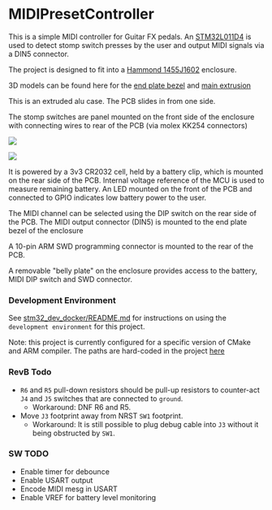 # MIDIPresetController

This is a simple MIDI controller for Guitar FX pedals. An [STM32L011D4](HW/techdocs/stm32l011d4_datasheet.pdf) is used to detect stomp switch presses by the user and output MIDI signals via a DIN5 connector.

The project is designed to fit into a [Hammond 1455J1602](HW/techdocs/Hammond_1455J1602BK_enclosure.pdf) enclosure. 

3D models can be found here for the [end plate bezel](https://3dviewer.net#model=https://raw.githubusercontent.com/cracked-machine/MIDIPresetController/master/HW/res/3d/1455J1602/J%20Bezel%20Closed.igs) and [main extrusion](https://3dviewer.net#model=https://raw.githubusercontent.com/cracked-machine/MIDIPresetController/master/HW/res/3d/1455J1602/J%20Extrusion%20160mm.igs)

This is an extruded alu case. The PCB slides in from one side.  

The stomp switches are panel mounted on the front side of the enclosure with connecting wires to rear of the PCB (via molex KK254 connectors)

![](https://lucid.app/publicSegments/view/d0263067-ba71-4093-95e3-58d78a0ea74f/image.png)



![](https://lucid.app/publicSegments/view/eafe9af3-4616-4821-b5d2-7ef66f2ba69d/image.png)

It is powered by a 3v3 CR2032 cell, held by a battery clip, which is mounted on the rear side of the PCB. Internal voltage reference of the MCU is used to measure remaining battery. An LED mounted on the front of the PCB and connected to GPIO indicates low battery power to the user.

The MIDI channel can be selected using the DIP switch on the rear side of the PCB.  The MIDI output connector (DIN5) is mounted to the end plate bezel of the enclosure

A 10-pin ARM SWD programming connector is mounted to the rear of the PCB. 

A removable "belly plate" on the enclosure provides access to the battery, MIDI DIP switch and SWD connector.  


### Development Environment

See [stm32_dev_docker/README.md](https://github.com/cracked-machine/stm32_dev_docker) for instructions on using the `development environment` for this project.

Note: this project is currently configured for a specific version of CMake and ARM compiler. The paths are hard-coded in the project [here](.vscode/settings.json)


### RevB Todo

- `R6` and `R5` pull-down resistors should be pull-up resistors to counter-act `J4` and `J5` switches that are connected to `ground`. 
    - Workaround: DNF R6 and R5.
- Move `J3` footprint away from NRST `SW1` footprint. 
    - Workaround: It is still possible to plug debug cable into `J3` without it being obstructed by `SW1`.

### SW TODO

- Enable timer for debounce
- Enable USART output
- Encode MIDI mesg in USART
- Enable VREF for battery level monitoring